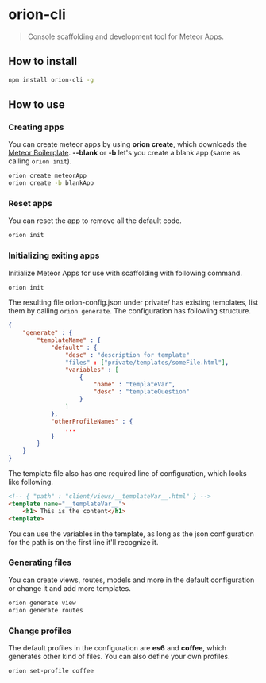 orion-cli
======

> Console scaffolding and development tool for Meteor Apps.


## How to install

```bash
npm install orion-cli -g
```
    
## How to use

### Creating apps

You can create meteor apps by using __orion create__, which downloads the [Meteor Boilerplate](https://github.com/matteodem/meteor-boilerplate).
__--blank__ or __-b__ let's you create a blank app (same as calling ```orion init```). 

```bash
orion create meteorApp
orion create -b blankApp
```

### Reset apps

You can reset the app to remove all the default code.

```bash
orion init
```

### Initializing exiting apps

Initialize Meteor Apps for use with scaffolding with following command.

```bash
orion init
```

The resulting file orion-config.json under private/ has existing templates, list them by calling ```orion generate```. The configuration has following
structure.

```json
{
    "generate" : {
        "templateName" : {
            "default" : {
                "desc" : "description for template"
                "files" : ["private/templates/someFile.html"],
                "variables" : [
                    {
                        "name" : "templateVar",
                        "desc" : "templateQuestion"
                    }
                ]
            },
            "otherProfileNames" : {
                ...
            }
        }
    }
}
```

The template file also has one required line of configuration, which looks like following.

```html
<!-- { "path" : "client/views/__templateVar__.html" } -->
<template name="__templateVar__">
    <h1> This is the content</h1>
<template>
```

You can use the variables in the template, as long as the json configuration for the path is on the first line it'll recognize it.

### Generating files

You can create views, routes, models and more in the default configuration or change it and add more templates.

```bash
orion generate view
orion generate routes
```

### Change profiles

The default profiles in the configuration are __es6__ and __coffee__, which generates other kind of files. You can also define your own profiles.

```bash
orion set-profile coffee
```
